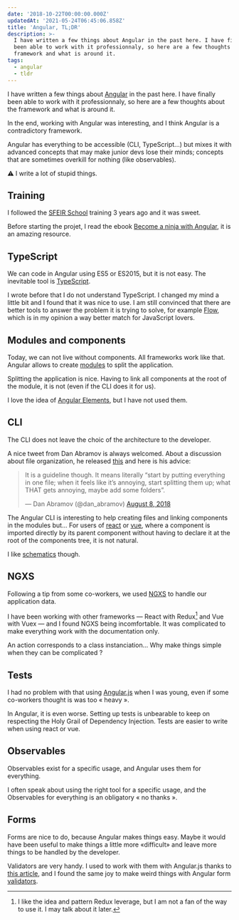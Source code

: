 ```yaml
---
date: '2018-10-22T00:00:00.000Z'
updatedAt: '2021-05-24T06:45:06.858Z'
title: 'Angular, TL;DR'
description: >-
  I have written a few things about Angular in the past here. I have finally
  been able to work with it professionnaly, so here are a few thoughts about the
  framework and what is around it.
tags:
  - angular
  - tldr
---
```

I have written a few things about [Angular](https://angular.io/) in the past here. I have finally been able to work with it professionnaly, so here are a few thoughts about the framework and what is around it.

In the end, working with Angular was interesting, and I think Angular is a contradictory framework.

Angular has everything to be accessible (CLI, TypeScript...) but mixes it with advanced concepts that may make junior devs lose their minds; concepts that are sometimes overkill for nothing (like observables).

⚠️ I write a lot of stupid things.

## Training

I followed the [SFEIR School](https://sfeir.com/formation/school/) training 3 years ago and it was sweet.

Before starting the projet, I read the ebook [Become a ninja with Angular](https://books.ninja-squad.com/angular), it is an amazing resource.

## TypeScript

We can code in Angular using ES5 or ES2015, but it is not easy. The inevitable tool is [TypeScript](http://www.typescriptlang.org/).

I wrote before that I do not understand TypeScript. I changed my mind a little bit and I found that it was nice to use. I am still convinced that there are better tools to answer the problem it is trying to solve, for example [Flow](https://flow.org/), which is in my opinion a way better match for JavaScript lovers.

## Modules and components

Today, we can not live without components. All frameworks work like that. Angular allows to create [modules](https://angular.io/guide/ngmodules) to split the application.

Splitting the application is nice. Having to link all components at the root of the module, it is not (even if the CLI does it for us).

I love the idea of [Angular Elements](https://angular.io/guide/elements), but I have not used them.

## CLI

The CLI does not leave the choic of the architecture to the developer.

A nice tweet from Dan Abramov is always welcomed. About a discussion about file organization, he released [this](http://react-file-structure.surge.sh/) and here is his advice:

<blockquote class="twitter-tweet" data-conversation="none" data-dnt="true"><p lang="en" dir="ltr">It is a guideline though. It means literally “start by putting everything in one file; when it feels like it’s annoying, start splitting them up; what THAT gets annoying, maybe add some folders”.</p>&mdash; Dan Abramov (@dan_abramov) <a href="https://twitter.com/dan_abramov/status/1027248875072114689?ref_src=twsrc%5Etfw">August 8, 2018</a></blockquote>

The Angular CLI is interesting to help creating files and linking components in the modules but... For users of [react](https://reactjs.org/) or [vue](https://vuejs.org/), where a component is imported directly by its parent component without having to declare it at the root of the components tree, it is not natural.

I like [schematics](https://blog.angular.io/schematics-an-introduction-dc1dfbc2a2b2) though.

## NGXS

Following a tip from some co-workers, we used [NGXS](https://ngxs.gitbook.io/ngxs) to handle our application data.

I have been working with other frameworks &mdash; React with Redux[^1] and Vue with Vuex &mdash; and I found NGXS being incomfortable. It was complicated to make everything work with the documentation only.

An action corresponds to a class instanciation... Why make things simple when they can be complicated ?

[^1]: I like the idea and pattern Redux leverage, but I am not a fan of the way to use it. I may talk about it later.

## Tests

I had no problem with that using [Angular.js](https://angularjs.org/) when I was young, even if some co-workers thought is was too « heavy ».

In Angular, it is even worse. Setting up tests is unbearable to keep on respecting the Holy Grail of Dependency Injection. Tests are easier to write when using react or vue.

## Observables

Observables exist for a specific usage, and Angular uses them for everything.

I often speak about using the right tool for a specific usage, and the Observables for everything is an obligatory « no thanks ».

## Forms

Forms are nice to do, because Angular makes things easy. Maybe it would have been useful to make things a little more «difficult» and leave more things to be handled by the developer.

Validators are very handy. I used to work with them with Angular.js thanks to [this article](https://www.yearofmoo.com/2014/09/taming-forms-in-angularjs-1-3.html), and I found the same joy to make weird things with Angular form [validators](https://angular.io/guide/form-validation#custom-validators).
